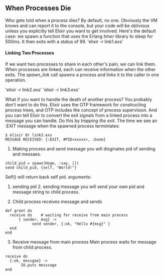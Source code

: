 ## When Processes Die
  Who gets told when a process dies? By default, no one. Obviously the VM 
	knows and can report it to the console, but your code will be oblivious unless you explicitly tell Elixir you want to get involved.
	Here's the default case: we spawn a function that uses the Erlang _timer_ library to sleep for 500ms. It then exits with a status of 99.
	'elixir -r link1.exs'

#### Linking Two Processes
  If we want two processes to share in each other's pain, we can link them.
	When processes are linked, each can receive information when the other exits. 
	The _spawn_link_ call spawns a process and links it to the caller in one operation.

'elixir -r link2.exs'
'elixir -r link3.exs'

  What if you want to handle the death of another process? You probably don't want to do this.
	Elixir uses the OTP framework for constructing process trees, and OTP includes the concept of process supervision.
	And you can tell Elixir to convert the exit signals from a linked process
	into a message you can handle. Do this by _trapping the exit_.
  The time we see an :EXIT message when the spawned process termintates:
```
$ elixir 0r link3.exs
MESSAGE RECEIVED: {:EXIT, #PID<xxxxx>, :boom}
```

1. Making process and send message
  you will disginates pid of sending and messaes.
```
child_pid = spawn(Hoge, :say, [])
send child_pid, {self, "World!"}
```
Self() will return back self pid.
  arguments:
  1. sending pid
	2. sending message
you will send your own pid and message string to child process.

2. Child process receives message and sends
```
def greet do 
  receive do    # waiting for receive from main process 
	  { sender, msg} ->
		    send sender, {:ok, "Hello #{msg}" }
  end
end
```
3. Receive message from main process
  Main process waits for message from child process.
```
receive do 
  {:ok, messgae} ->
	   IO.puts messsage
end
```


